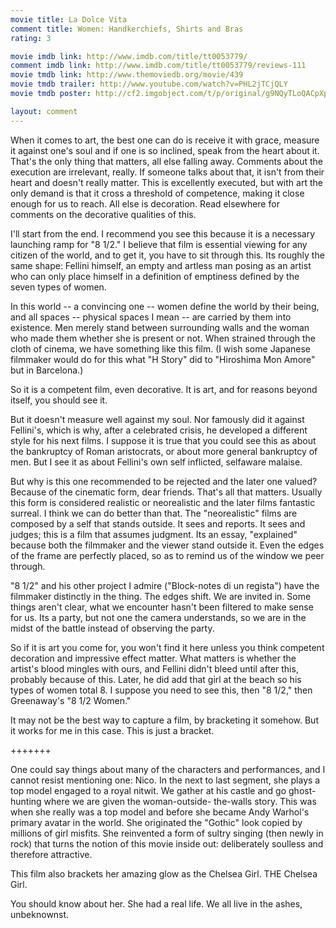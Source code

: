 ```yaml
---
movie title: La Dolce Vita
comment title: Women: Handkerchiefs, Shirts and Bras
rating: 3

movie imdb link: http://www.imdb.com/title/tt0053779/
comment imdb link: http://www.imdb.com/title/tt0053779/reviews-111
movie tmdb link: http://www.themoviedb.org/movie/439
movie tmdb trailer: http://www.youtube.com/watch?v=PHL2jTCjQLY
movie tmdb poster: http://cf2.imgobject.com/t/p/original/g9NQyTLoQACpXpm4hICv6ss3V4U.jpg

layout: comment
---
```


When it comes to art, the best one can do is receive it with grace, measure it against one's soul and if one is so inclined, speak from the heart about it. That's the only thing that matters, all else falling away. Comments about the execution are irrelevant, really. If someone talks about that, it isn't from their heart and doesn't really matter. This is excellently executed, but with art the only demand is that it cross a threshold of competence, making it close enough for us to reach. All else is decoration. Read elsewhere for comments on the decorative qualities of this.

I'll start from the end. I recommend you see this because it is a necessary launching ramp for "8 1/2." I believe that film is essential viewing for any citizen of the world, and to get it, you have to sit through this. Its roughly the same shape: Fellini himself, an empty and artless man posing as an artist who can only place himself in a definition of emptiness defined by the seven types of women.

In this world -- a convincing one -- women define the world by their being, and all spaces -- physical spaces I mean -- are carried by them into existence. Men merely stand between surrounding walls and the woman who made them whether she is present or not. When strained through the cloth of cinema, we have something like this film. (I wish some Japanese filmmaker would do for this what "H Story" did to "Hiroshima Mon Amore" but in Barcelona.)

So it is a competent film, even decorative. It is art, and for reasons beyond itself, you should see it. 

But it doesn't measure well against my soul. Nor famously did it against Fellini's, which is why, after a celebrated crisis, he developed a different style for his next films. I suppose it is true that you could see this as about the bankruptcy of Roman aristocrats, or about more general bankruptcy of men. But I see it as about Fellini's own self inflicted, selfaware malaise.

But why is this one recommended to be rejected and the later one valued? Because of the cinematic form, dear friends. That's all that matters. Usually this form is considered realistic or neorealistic and the later films fantastic surreal. I think we can do better than that. The "neorealistic" films are composed by a self that stands outside. It sees and reports. It sees and judges; this is a film that assumes judgment. Its an essay, "explained" because both the filmmaker and the viewer stand outside it. Even the edges of the frame are perfectly placed, so as to remind us of the window we peer through.

"8 1/2" and his other project I admire ("Block-notes di un regista") have the filmmaker distinctly in the thing. The edges shift. We are invited in. Some things aren't clear, what we encounter hasn't been filtered to make sense for us. Its a party, but not one the camera understands, so we are in the midst of the battle instead of observing the party.

So if it is art you come for, you won't find it here unless you think competent decoration and impressive effect matter. What matters is whether the artist's blood mingles with ours, and Fellini didn't bleed until after this, probably because of this. Later, he did add that girl at the beach so his types of women total 8. I suppose you need to see this, then "8 1/2," then Greenaway's "8 1/2 Women."

It may not be the best way to capture a film, by bracketing it somehow. But it works for me in this case. This is just a bracket.

+++++++

One could say things about many of the characters and performances, and I cannot resist mentioning one: Nico. In the next to last segment, she plays a top model engaged to a royal nitwit. We gather at his castle and go ghost-hunting where we are given the woman-outside- the-walls story. This was when she really was a top model and before she became Andy Warhol's primary avatar in the world. She originated the "Gothic" look copied by millions of girl misfits. She reinvented a form of sultry singing (then newly in rock) that turns the notion of this movie inside out: deliberately soulless and therefore attractive.

This film also brackets her amazing glow as the Chelsea Girl. THE Chelsea Girl. 

You should know about her. She had a real life. We all live in the ashes, unbeknownst.